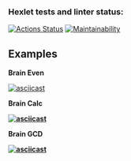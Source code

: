### Hexlet tests and linter status:
[![Actions Status](https://github.com/AlexeyGorc/php-project-45/workflows/hexlet-check/badge.svg)](https://github.com/AlexeyGorc/php-project-45/actions)
[![Maintainability](https://api.codeclimate.com/v1/badges/db5dfcf28c8075e46df3/maintainability)](https://codeclimate.com/github/AlexeyGorc/php-project-45/maintainability)

<h2>Examples</h2>
<b>Brain Even</b>

[![asciicast](https://asciinema.org/a/Jm5YeF6BIk1BRoIITZO2cn1qg.svg)](https://asciinema.org/a/Jm5YeF6BIk1BRoIITZO2cn1qg)

<b>Brain Calc<b>

[![asciicast](https://asciinema.org/a/ElChmpl6Xsv1TxaSBYqls85F4.svg)](https://asciinema.org/a/ElChmpl6Xsv1TxaSBYqls85F4)

<b>Brain GCD</b>

[![asciicast](https://asciinema.org/a/e8lBzuapxQtXo9Zqjy8wssP5X.svg)](https://asciinema.org/a/e8lBzuapxQtXo9Zqjy8wssP5X)
